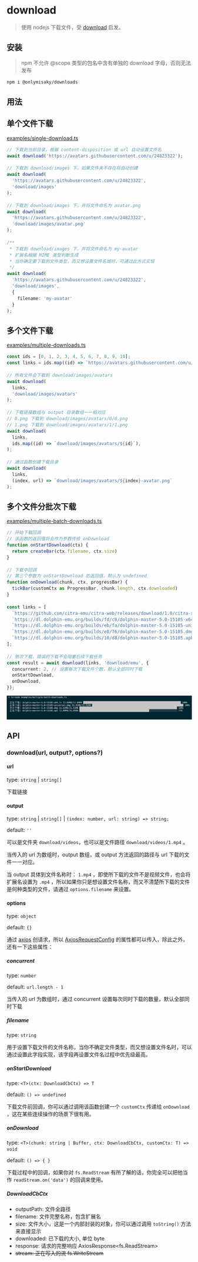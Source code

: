 # download 

> 使用 nodejs 下载文件，受 [download](https://github.com/kevva/download) 启发。

## 安装

> npm 不允许 @scope 类型的包名中含有单独的 download 字母，否则无法发布

```bash
npm i @onlymisaky/downloads
```

## 用法

## 单个文件下载

[examples/single-download.ts](https://github.com/onlymisaky/download/blob/master/examples/single-download.ts)

```ts
// 下载到当前目录，根据 content-disposition 或 url 自动设置文件名
await download('https://avatars.githubusercontent.com/u/24823322');

// 下载到 download/images 下，如果文件夹不存在将自动创建
await download(
  'https://avatars.githubusercontent.com/u/24823322',
  'download/images'
);

// 下载到 download/images 下，并将文件命名为 avatar.png
await download(
  'https://avatars.githubusercontent.com/u/24823322',
  'download/images/avatar.png'
);

/**
 * 下载到 download/images 下，并将文件命名为 my-avatar 
 * 扩展名根据 MIME 类型判断生成
 * 当你确定要下载的文件类型，而又想设置文件名城时，可通过此方式实现
 */
await download(
  'https://avatars.githubusercontent.com/u/24823322',
  'download/images',
  {
    filename: 'my-avatar'
  }
);
```

## 多个文件下载

[examples/multiple-downloads.ts](https://github.com/onlymisaky/download/blob/master/examples/multiple-downloads.ts)

```ts
const ids = [0, 1, 2, 3, 4, 5, 6, 7, 8, 9, 10];
const links = ids.map((id) => `https://avatars.githubusercontent.com/u/${id}`);

// 所有文件会下载到 download/images/avatars
await download(
  links,
  'download/images/avatars'
);

// 下载链接数组与 output 目录数组一一相对应
// 0.png 下载到 download/images/avatars/0/0.png
// 1.png 下载到 download/images/avatars/1/1.png
await download(
  links,
  ids.map((id) => `download/images/avatars/${id}`),
);

// 通过函数创建下载目录
await download(
  links,
  (index, url) => `download/images/avatars/${index}-avatar.png`
);
```

## 多个文件分批次下载

[examples/multiple-batch-downloads.ts](https://github.com/onlymisaky/download/blob/master/examples/multiple-batch-downloads.ts)


```ts
// 开始下载回调
// 该函数的返回值将会作为参数传给 onDownload 
function onStartDownload(ctx) {
  return createBar(ctx.filename, ctx.size)
}

// 下载中回调
// 第三个参数为 onStartDownload 的返回值，默认为 undefined
function onDownload(chunk, ctx, progressBar) {
  tickBar(customCtx as ProgressBar, chunk.length, ctx.downloaded)
}

const links = [
  `https://github.com/citra-emu/citra-web/releases/download/1.0/citra-setup-mac.dmg`,
  `https://dl.dolphin-emu.org/builds/fd/c8/dolphin-master-5.0-15105-x64.7z`,
  `https://dl.dolphin-emu.org/builds/eb/fa/dolphin-master-5.0-15105-universal.dmg`,
  `https://dl.dolphin-emu.org/builds/e8/76/dolphin-master-5.0-15105.dmg`,
  `https://dl.dolphin-emu.org/builds/10/d8/dolphin-master-5.0-15105.apk`
];

// 依次下载，错误的下载不会阻塞后续下载任务
const result = await download(links, 'download/emu', {
  concurrent: 2, // 设置每次下载文件个数，默认全部同时下载
  onStartDownload,
  onDownload,
});
```
![downloading](examples/downloading.png)

## API

###  download(url, output?, options?)

#### url

type: `string` | `string[]`

下载链接

#### output

type: `string` | `string[]` | `(index: number, url: string) => string;`

default: `''`

可以是文件夹 `download/videos`，也可以是文件路径 `download/videos/1.mp4` 。

当传入的 url 为数组时，output 数组，或 output 方法返回的路径与 url 下载的文件一一对应。

当 output 具体到文件名称时： `1.mp4` ，即使所下载的文件不是视频文件，也会将扩展名设置为 `.mp4` ，所以如果你只是想设置文件名称，而又不清楚所下载的文件是何种类型的文件，请通过 `options.filename` 来设置。

#### options

type: `object`

default: `{}`

通过 [axios](https://github.com/axios/axios) 创请求，所以 [AxiosRequestConfig](https://github.com/axios/axios#request-config) 的属性都可以传入，除此之外，还有一下这些属性：

##### concurrent

type: `number`

default: `url.length - 1`

当传入的 url 为数组时，通过 concurrent 设置每次同时下载的数量，默认全部同时下载

##### filename

type: `string`

用于设置下载文件的文件名称，当你不确定文件类型，而又想设置文件名时，可以通过设置此字段实现，该字段再设置文件名过程中优先级最高。

##### onStartDownload

type: `<T>(ctx: DownloadCbCtx) => T`

default: `() => undefined`

下载文件前回调，你可以通过调用该函数创建一个 `customCtx` 传递给 `onDownload` ，这在某些连续操作的场景下很有用。

##### onDownload

type: `<T>(chunk: string | Buffer, ctx: DownloadCbCtx, customCtx: T) => void`

default: `() => { }`

下载过程中的回调，如果你对 `fs.ReadStream` 有所了解的话，你完全可以把他当作 `readStream.on('data')` 的回调来使用。

##### DownloadCbCtx
- outputPath: 文件全路径
- filename: 文件完整名称，包含扩展名
- size: 文件大小，这是一个内部封装的对象，你可以通过调用 `toString()` 方法来直接显示
- downloaded: 已下载的大小, 单位 byte
- response: 请求的完整响应 AxiosResponse<fs.ReadStream>
- ~~stream: 正在写入的流 fs.WriteStream~~
